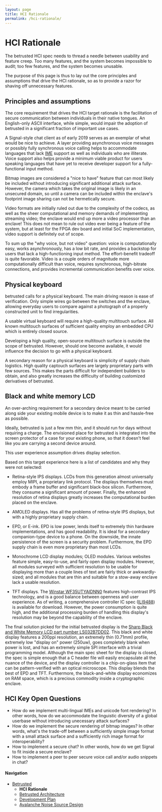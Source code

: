 ```yaml
---
layout: page
title: HCI Rationale
permalink: /hci-rationale/
---
```


# HCI Rationale

The betrusted HCI spec needs to thread a needle between usability
and feature creep. Too many features, and the system becomes
impossible to audit; too few features, and the system becomes
unusable.

The purpose of this page is thus to lay out the core principles
and assumptions that drive the HCI rationale, so as to provide
a razor for shaving off unnecessary features.

## Principles and assumptions

The core requirement that drives the HCI target rationale is the
facilitation of secure communication between individuals in their
native tongues. An English-only ASCII interface, while simple, would
impair the adoption of betrusted in a significant fraction of
important use cases.

A Signal-style chat client as of early 2019 serves as an exemplar of
what would be nice to achieve. A layer providing asynchronous voice
messages or possibly fully synchronous voice calling helps to
accommodate languages that lack
[IME](https://en.wikipedia.org/wiki/Input_method) support as well as
individuals who are illiterate. Voice support also helps provide
a minimum viable product for users speaking languages that have
yet to receive developer support for a fully-functional input method.

Bitmap images are considered a "nice to have" feature that can most
likely be included without introducing significant additional attack
surface. However, the camera which takes the original image is likely
in an unsecured domain, so until a camera can be included within the
enclave's footprint image sharing can not be hermetically secure.

Video formats are initially ruled out due to the complexity of the
codecs, as well as the sheer computational and memory demands of
implementing streaming video; the enclave would end up more a video
processor than an enclave! This does not mean to rule out video ever
being a feature of the system, but at least for the FPGA dev board and
initial SoC implementation, video support is definitely out of scope.

To sum up the "why voice, but not video" question: voice is
computationally easy, works asynchronously, has a low bit rate, and
provides a backstop for users that lack a high-functioning input
method. The effort-benefit tradeoff is quite favorable. Video is a
couple orders of magnitude more computationally difficult than voice,
requires synchronous, high-bitrate connections, and provides
incremental communication benefits over voice.

## Physical keyboard

betrusted calls for a physical keyboard. The main driving reason
is ease of verification. Only simple wires go between the switches and
the enclave, allowing everyday users to compare against a photograph
of a properly constructed unit to find irregularities.

A usable virtual keyboard will require a high-quality multitouch
surface. All known multitouch surfaces of sufficient quality employ
an embedded CPU which is entirely closed source.

Developing a high quality, open-source multitouch surface is outside
the scope of betrusted. However, should one become available, it would
influence the decision to go with a physical keyboard.

A secondary reason for a physical keyboard is simplicity of supply
chain logistics. High quality captouch surfaces are largely
proprietary parts with few sources. This makes the parts difficult
for independent builders to obtain, and also greatly increases the
difficulty of building customized derivatives of betrusted.

## Black and white memory LCD

An over-arching requirement for a secondary device meant
to be carried along side your existing mobile device is to make
it as thin and hassle-free as possible.

Ideally, betrusted is just a few mm thin, and it should run for days
without requiring a charge. The envisioned place for betrusted is
integrated into the screen protector of a case for your existing
phone, so that it doesn't feel like you are carrying a second device
around.

This user experience assumption drives display selection.

Based on this target experience here is a list of candidates and why
they were not selected:

* Retina-style IPS displays. LCDs from this generation almost
universally employ MIPI, a proprietary link protocol. The displays
themselves must embody a frame buffer and significant black-box
silicon. Furthermore, they consume a significant amount of power.
Finally, the enhanced resolution of retina displays greatly increases
the computational burden placed on the enclave.

* AMOLED displays. Has all the problems of retina-style IPS displays,
but with a highly proprietary supply chain.

* EPD, or E-ink. EPD is low power, lends itself to extremely thin
hardware implementations, and has good readability. It is ideal for a
secondary companion-type device to a phone. On the downside, the
innate persistence of the screen is a security problem. Furthermore,
the EPD supply chain is even more proprietary than most LCDs.

* Monochrome LCD display modules; OLED modules. Various websites
  feature simple, easy-to-use, and fairly open display modules.
  However, all modules surveyed with sufficient resolution to be
  usable for displaying more than a couple lines of text are fairly
  thick or awkwardly-sized; and all modules that are thin and suitable
  for a stow-away enclave lack a usable resolution.

* TFT displays. The [Winstar
  WF35UTYAIDNN0](https://www.winstar.com.tw/products/tft-lcd/module/wf35utyaidnn0.html)
  features high-contrast IPS technology, and is a good balance between
  openness and user experience. As of writing, a comprehensive
  controller IC spec
  ([ILI9488](https://focuslcds.com/content/ILI9488.pdf)) is available
  for download. However, the power consumption is quite high, and the
  additional processing burden of handling this display's resolution
  may be beyond the capability of the enclave.

The final solution picked for the initial betrusted display is the
[Sharp Black and White Memory LCD part number
LS032B7DD02](https://www.sharpsma.com/products?sharpCategory=Memory%20LCD&p_p_parallel=0#).
This black and white display features a 200ppi resolution, an
extremely thin (0.71mm) profile, extremely low "display on" power
(250uw), goes completely blank when power is lost, and has an
extremely simple SPI interface with a trivial programming
model. Although the main spec sheet for the display is closed, the
spec is simple enough that a C header file will easily encapsulate all
the nuance of the device, and the display controller is a
chip-on-glass item that can be pattern-verified with an optical
microscope. This display blends the best of EPD and TFT. Furthermore,
the black-and-white display economizes on RAM space, which is a precious
commodity inside a cryptographic enclave.


## HCI Key Open Questions

* How do we implement multi-lingual IMEs and unicode font rendering?
  In other words, how do we accommodate the linguistic diversity of a
  global userbase without introducing unecessary attack surfaces?
* How do we implement the secure rendering of bitmap images? In other
  words, what's the trade-off between a sufficiently simple image
  format with a small attack surface and a sufficiently rich image
  format for interoperability?
* How to implement a secure chat? In other words, how do we get Signal to fit inside a secure enclave?
* How to implement a peer to peer secure voice call and/or audio snippets in chat?

#### Navigation

* [Betrusted](/)
  * **HCI Rationale**
  * [Betrusted Architecture](/betrusted-architecture/)
  * [Development Plan](/dev-plan/)
  * [Avalanche Noise Source Design](/avalanche-noise/)
